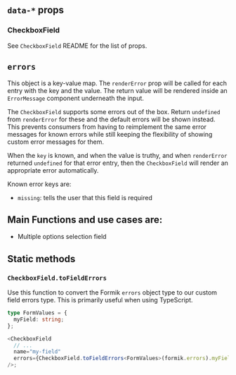 ## `data-*` props

### CheckboxField

See `CheckboxField` README for the list of props.

## `errors`

This object is a key-value map. The `renderError` prop will be called for each entry with the key and the value. The return value will be rendered inside an `ErrorMessage` component underneath the input.

The `CheckboxField` supports some errors out of the box. Return `undefined` from `renderError` for these and the default errors will be shown instead. This prevents consumers from having to reimplement the same error messages for known errors while still keeping the flexibility of showing custom error messages for them.

When the `key` is known, and when the value is truthy, and when `renderError` returned `undefined` for that error entry, then the `CheckboxField` will render an appropriate error automatically.

Known error keys are:

- `missing`: tells the user that this field is required

## Main Functions and use cases are:

- Multiple options selection field

## Static methods

### `CheckboxField.toFieldErrors`

Use this function to convert the Formik `errors` object type to our custom field errors type. This is primarily useful when using TypeScript.

```ts
type FormValues = {
  myField: string;
};

<CheckboxField
  // ...
  name="my-field"
  errors={CheckboxField.toFieldErrors<FormValues>(formik.errors).myField}
/>;
```
